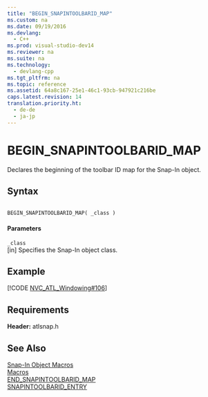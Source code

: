 ```yaml
---
title: "BEGIN_SNAPINTOOLBARID_MAP"
ms.custom: na
ms.date: 09/19/2016
ms.devlang: 
  - C++
ms.prod: visual-studio-dev14
ms.reviewer: na
ms.suite: na
ms.technology: 
  - devlang-cpp
ms.tgt_pltfrm: na
ms.topic: reference
ms.assetid: 64a8c167-25e1-46c1-93cb-947921c216be
caps.latest.revision: 14
translation.priority.ht: 
  - de-de
  - ja-jp
---
```

# BEGIN_SNAPINTOOLBARID_MAP
Declares the beginning of the toolbar ID map for the Snap-In object.  
  
## Syntax  
  
```  
  
BEGIN_SNAPINTOOLBARID_MAP( _class )  
```  
  
#### Parameters  
 `_class`  
 [in] Specifies the Snap-In object class.  
  
## Example  
 [!CODE [NVC_ATL_Windowing#106](../CodeSnippet/VS_Snippets_Cpp/NVC_ATL_Windowing#106)]  
  
## Requirements  
 **Header:** atlsnap.h  
  
## See Also  
 [Snap-In Object Macros](../vs140/Snap-In-Object-Macros.md)   
 [Macros](../vs140/ATL-Macros.md)   
 [END_SNAPINTOOLBARID_MAP](../vs140/END_SNAPINTOOLBARID_MAP.md)   
 [SNAPINTOOLBARID_ENTRY](../vs140/SNAPINTOOLBARID_ENTRY.md)